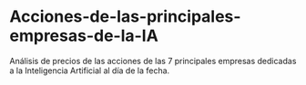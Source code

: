 # Acciones-de-las-principales-empresas-de-la-IA
Análisis de precios de las acciones de las 7 principales empresas dedicadas a la Inteligencia Artificial al día de la fecha.
